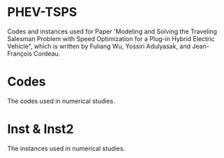 # PHEV-TSPS
Codes and instances used for Paper 'Modeling and Solving the Traveling Salesman Problem with Speed Optimization for a Plug-in Hybrid Electric Vehicle", which is written by Fuliang Wu, Yossiri Adulyasak, and Jean-François Cordeau.

# Codes
The codes used in numerical studies.

# Inst & Inst2
The instances used in numerical studies.


